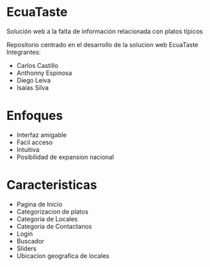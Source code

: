 # EcuaTaste
Solución web a la falta de información relacionada con platos típicos

Repositorio centrado en el desarrollo de la solucion web EcuaTaste
Integrantes: 
* Carlos Castillo
* Anthonny Espinosa
* Diego Leiva
* Isaías Silva

# Enfoques
* Interfaz amigable
* Facil acceso
* Intuitiva
* Posibilidad de expansion nacional

# Caracteristicas
* Pagina de Inicio
* Categorizacion de platos
* Categoria de Locales
* Categoria de Contactanos
* Login
* Buscador
* Sliders
* Ubicacion geografica de locales
